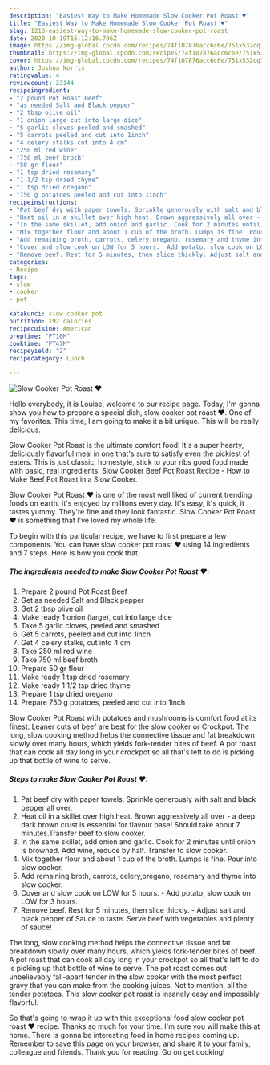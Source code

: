 ```yaml
---
description: "Easiest Way to Make Homemade Slow Cooker Pot Roast ♥️"
title: "Easiest Way to Make Homemade Slow Cooker Pot Roast ♥️"
slug: 1213-easiest-way-to-make-homemade-slow-cooker-pot-roast
date: 2020-10-19T16:12:16.796Z
image: https://img-global.cpcdn.com/recipes/74f107876acc6c6e/751x532cq70/slow-cooker-pot-roast-♥️-recipe-main-photo.jpg
thumbnail: https://img-global.cpcdn.com/recipes/74f107876acc6c6e/751x532cq70/slow-cooker-pot-roast-♥️-recipe-main-photo.jpg
cover: https://img-global.cpcdn.com/recipes/74f107876acc6c6e/751x532cq70/slow-cooker-pot-roast-♥️-recipe-main-photo.jpg
author: Joshua Norris
ratingvalue: 4
reviewcount: 23144
recipeingredient:
- "2 pound Pot Roast Beef"
- "as needed Salt and Black pepper"
- "2 tbsp olive oil"
- "1 onion large cut into large dice"
- "5 garlic cloves peeled and smashed"
- "5 carrots peeled and cut into 1inch"
- "4 celery stalks cut into 4 cm"
- "250 ml red wine"
- "750 ml beef broth"
- "50 gr flour"
- "1 tsp dried rosemary"
- "1 1/2 tsp dried thyme"
- "1 tsp dried oregano"
- "750 g potatoes peeled and cut into 1inch"
recipeinstructions:
- "Pat beef dry with paper towels. Sprinkle generously with salt and black pepper all over."
- "Heat oil in a skillet over high heat. Brown aggressively all over - a deep dark brown crust is essential for flavour base! Should take about 7 minutes.Transfer beef to slow cooker."
- "In the same skillet, add onion and garlic. Cook for 2 minutes until onion is browned. Add wine, reduce by half. Transfer to slow cooker."
- "Mix together flour and about 1 cup of the broth. Lumps is fine. Pour into slow cooker."
- "Add remaining broth, carrots, celery,oregano, rosemary and thyme into slow cooker."
- "Cover and slow cook on LOW for 5 hours.  Add potato, slow cook on LOW for 3 hours."
- "Remove beef. Rest for 5 minutes, then slice thickly. Adjust salt and black pepper of Sauce to taste. Serve beef with vegetables and plenty of sauce!"
categories:
- Recipe
tags:
- slow
- cooker
- pot

katakunci: slow cooker pot 
nutrition: 192 calories
recipecuisine: American
preptime: "PT10M"
cooktime: "PT47M"
recipeyield: "2"
recipecategory: Lunch

---
```



![Slow Cooker Pot Roast ♥️](https://img-global.cpcdn.com/recipes/74f107876acc6c6e/751x532cq70/slow-cooker-pot-roast-♥️-recipe-main-photo.jpg)

Hello everybody, it is Louise, welcome to our recipe page. Today, I'm gonna show you how to prepare a special dish, slow cooker pot roast ♥️. One of my favorites. This time, I am going to make it a bit unique. This will be really delicious.

Slow Cooker Pot Roast is the ultimate comfort food! It&#39;s a super hearty, deliciously flavorful meal in one that&#39;s sure to satisfy even the pickiest of eaters. This is just classic, homestyle, stick to your ribs good food made with basic, real ingredients. Slow Cooker Beef Pot Roast Recipe - How to Make Beef Pot Roast in a Slow Cooker.

Slow Cooker Pot Roast ♥️ is one of the most well liked of current trending foods on earth. It's enjoyed by millions every day. It's easy, it's quick, it tastes yummy. They're fine and they look fantastic. Slow Cooker Pot Roast ♥️ is something that I've loved my whole life.


To begin with this particular recipe, we have to first prepare a few components. You can have slow cooker pot roast ♥️ using 14 ingredients and 7 steps. Here is how you cook that.

<!--inarticleads1-->

##### The ingredients needed to make Slow Cooker Pot Roast ♥️:

1. Prepare 2 pound Pot Roast Beef
1. Get as needed Salt and Black pepper
1. Get 2 tbsp olive oil
1. Make ready 1 onion (large), cut into large dice
1. Take 5 garlic cloves, peeled and smashed
1. Get 5 carrots, peeled and cut into 1inch
1. Get 4 celery stalks, cut into 4 cm
1. Take 250 ml red wine
1. Take 750 ml beef broth
1. Prepare 50 gr flour
1. Make ready 1 tsp dried rosemary
1. Make ready 1 1/2 tsp dried thyme
1. Prepare 1 tsp dried oregano
1. Prepare 750 g potatoes, peeled and cut into 1inch


Slow Cooker Pot Roast with potatoes and mushrooms is comfort food at its finest. Leaner cuts of beef are best for the slow cooker or Crockpot. The long, slow cooking method helps the connective tissue and fat breakdown slowly over many hours, which yields fork-tender bites of beef. A pot roast that can cook all day long in your crockpot so all that&#39;s left to do is picking up that bottle of wine to serve. 

<!--inarticleads2-->

##### Steps to make Slow Cooker Pot Roast ♥️:

1. Pat beef dry with paper towels. Sprinkle generously with salt and black pepper all over.
1. Heat oil in a skillet over high heat. Brown aggressively all over - a deep dark brown crust is essential for flavour base! Should take about 7 minutes.Transfer beef to slow cooker.
1. In the same skillet, add onion and garlic. Cook for 2 minutes until onion is browned. Add wine, reduce by half. Transfer to slow cooker.
1. Mix together flour and about 1 cup of the broth. Lumps is fine. Pour into slow cooker.
1. Add remaining broth, carrots, celery,oregano, rosemary and thyme into slow cooker.
1. Cover and slow cook on LOW for 5 hours.  - Add potato, slow cook on LOW for 3 hours.
1. Remove beef. Rest for 5 minutes, then slice thickly. - Adjust salt and black pepper of Sauce to taste. Serve beef with vegetables and plenty of sauce!


The long, slow cooking method helps the connective tissue and fat breakdown slowly over many hours, which yields fork-tender bites of beef. A pot roast that can cook all day long in your crockpot so all that&#39;s left to do is picking up that bottle of wine to serve. The pot roast comes out unbelievably fall-apart tender in the slow cooker with the most perfect gravy that you can make from the cooking juices. Not to mention, all the tender potatoes. This slow cooker pot roast is insanely easy and impossibly flavorful. 

So that's going to wrap it up with this exceptional food slow cooker pot roast ♥️ recipe. Thanks so much for your time. I'm sure you will make this at home. There is gonna be interesting food in home recipes coming up. Remember to save this page on your browser, and share it to your family, colleague and friends. Thank you for reading. Go on get cooking!
